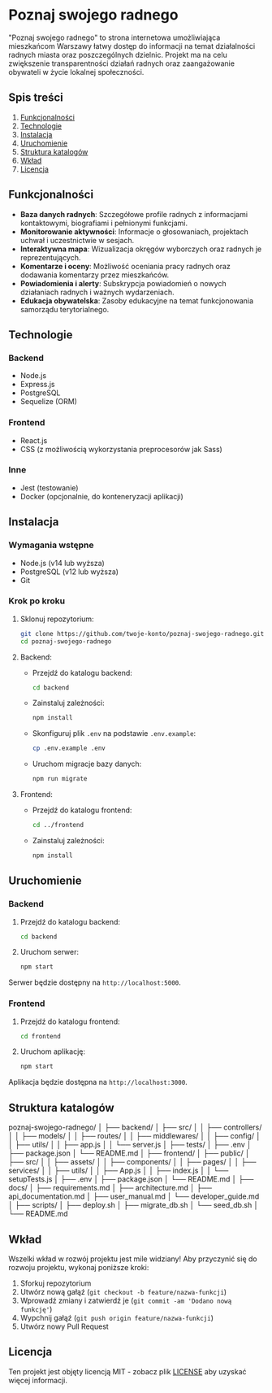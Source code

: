 # Poznaj swojego radnego

"Poznaj swojego radnego" to strona internetowa umożliwiająca mieszkańcom Warszawy łatwy dostęp do informacji na temat działalności radnych miasta oraz poszczególnych dzielnic. Projekt ma na celu zwiększenie transparentności działań radnych oraz zaangażowanie obywateli w życie lokalnej społeczności.

## Spis treści

1. [Funkcjonalności](#funkcjonalności)
2. [Technologie](#technologie)
3. [Instalacja](#instalacja)
4. [Uruchomienie](#uruchomienie)
5. [Struktura katalogów](#struktura-katalogów)
6. [Wkład](#wkład)
7. [Licencja](#licencja)

## Funkcjonalności

- **Baza danych radnych**: Szczegółowe profile radnych z informacjami kontaktowymi, biografiami i pełnionymi funkcjami.
- **Monitorowanie aktywności**: Informacje o głosowaniach, projektach uchwał i uczestnictwie w sesjach.
- **Interaktywna mapa**: Wizualizacja okręgów wyborczych oraz radnych je reprezentujących.
- **Komentarze i oceny**: Możliwość oceniania pracy radnych oraz dodawania komentarzy przez mieszkańców.
- **Powiadomienia i alerty**: Subskrypcja powiadomień o nowych działaniach radnych i ważnych wydarzeniach.
- **Edukacja obywatelska**: Zasoby edukacyjne na temat funkcjonowania samorządu terytorialnego.

## Technologie

### Backend

- Node.js
- Express.js
- PostgreSQL
- Sequelize (ORM)

### Frontend

- React.js
- CSS (z możliwością wykorzystania preprocesorów jak Sass)

### Inne

- Jest (testowanie)
- Docker (opcjonalnie, do konteneryzacji aplikacji)

## Instalacja

### Wymagania wstępne

- Node.js (v14 lub wyższa)
- PostgreSQL (v12 lub wyższa)
- Git

### Krok po kroku

1. Sklonuj repozytorium:
    ```sh
    git clone https://github.com/twoje-konto/poznaj-swojego-radnego.git
    cd poznaj-swojego-radnego
    ```

2. Backend:
    - Przejdź do katalogu backend:
      ```sh
      cd backend
      ```
    - Zainstaluj zależności:
      ```sh
      npm install
      ```
    - Skonfiguruj plik `.env` na podstawie `.env.example`:
      ```sh
      cp .env.example .env
      ```
    - Uruchom migracje bazy danych:
      ```sh
      npm run migrate
      ```

3. Frontend:
    - Przejdź do katalogu frontend:
      ```sh
      cd ../frontend
      ```
    - Zainstaluj zależności:
      ```sh
      npm install
      ```

## Uruchomienie

### Backend

1. Przejdź do katalogu backend:
    ```sh
    cd backend
    ```

2. Uruchom serwer:
    ```sh
    npm start
    ```

Serwer będzie dostępny na `http://localhost:5000`.

### Frontend

1. Przejdź do katalogu frontend:
    ```sh
    cd frontend
    ```

2. Uruchom aplikację:
    ```sh
    npm start
    ```

Aplikacja będzie dostępna na `http://localhost:3000`.

## Struktura katalogów

poznaj-swojego-radnego/
│
├── backend/
│ ├── src/
│ │ ├── controllers/
│ │ ├── models/
│ │ ├── routes/
│ │ ├── middlewares/
│ │ ├── config/
│ │ ├── utils/
│ │ ├── app.js
│ │ └── server.js
│ ├── tests/
│ ├── .env
│ ├── package.json
│ └── README.md
│
├── frontend/
│ ├── public/
│ ├── src/
│ │ ├── assets/
│ │ ├── components/
│ │ ├── pages/
│ │ ├── services/
│ │ ├── utils/
│ │ ├── App.js
│ │ ├── index.js
│ │ └── setupTests.js
│ ├── .env
│ ├── package.json
│ └── README.md
│
├── docs/
│ ├── requirements.md
│ ├── architecture.md
│ ├── api_documentation.md
│ ├── user_manual.md
│ └── developer_guide.md
│
├── scripts/
│ ├── deploy.sh
│ ├── migrate_db.sh
│ └── seed_db.sh
│
└── README.md


## Wkład

Wszelki wkład w rozwój projektu jest mile widziany! Aby przyczynić się do rozwoju projektu, wykonaj poniższe kroki:

1. Sforkuj repozytorium
2. Utwórz nową gałąź (`git checkout -b feature/nazwa-funkcji`)
3. Wprowadź zmiany i zatwierdź je (`git commit -am 'Dodano nową funkcję'`)
4. Wypchnij gałąź (`git push origin feature/nazwa-funkcji`)
5. Utwórz nowy Pull Request

## Licencja

Ten projekt jest objęty licencją MIT - zobacz plik [LICENSE](LICENSE) aby uzyskać więcej informacji.
